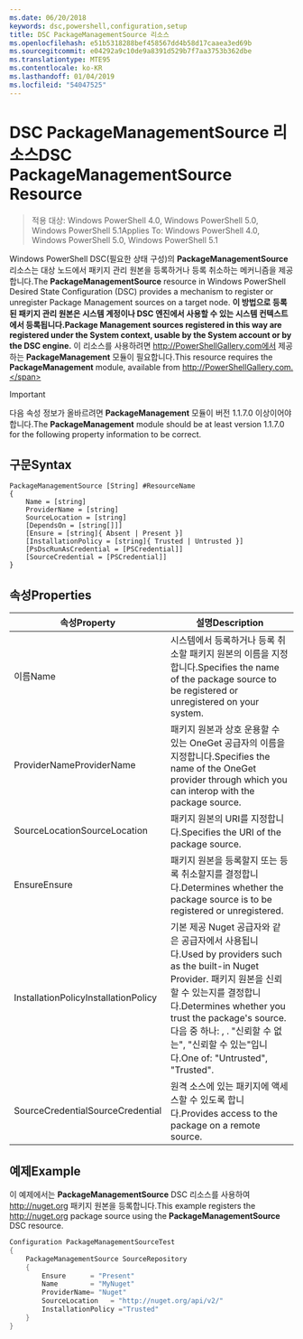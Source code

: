 ```yaml
---
ms.date: 06/20/2018
keywords: dsc,powershell,configuration,setup
title: DSC PackageManagementSource 리소스
ms.openlocfilehash: e51b5318288bef458567dd4b58d17caaea3ed69b
ms.sourcegitcommit: e04292a9c10de9a8391d529b7f7aa3753b362dbe
ms.translationtype: MTE95
ms.contentlocale: ko-KR
ms.lasthandoff: 01/04/2019
ms.locfileid: "54047525"
---
```

# <a name="dsc-packagemanagementsource-resource"></a><span data-ttu-id="e9960-103">DSC PackageManagementSource 리소스</span><span class="sxs-lookup"><span data-stu-id="e9960-103">DSC PackageManagementSource Resource</span></span>

> <span data-ttu-id="e9960-104">적용 대상: Windows PowerShell 4.0, Windows PowerShell 5.0, Windows PowerShell 5.1</span><span class="sxs-lookup"><span data-stu-id="e9960-104">Applies To: Windows PowerShell 4.0, Windows PowerShell 5.0, Windows PowerShell 5.1</span></span>

<span data-ttu-id="e9960-105">Windows PowerShell DSC(필요한 상태 구성)의 **PackageManagementSource** 리소스는 대상 노드에서 패키지 관리 원본을 등록하거나 등록 취소하는 메커니즘을 제공합니다.</span><span class="sxs-lookup"><span data-stu-id="e9960-105">The **PackageManagementSource** resource in Windows PowerShell Desired State Configuration (DSC) provides a mechanism to register or unregister Package Management sources on a target node.</span></span> <span data-ttu-id="e9960-106">**이 방법으로 등록된 패키지 관리 원본은 시스템 계정이나 DSC 엔진에서 사용할 수 있는 시스템 컨텍스트에서 등록됩니다.**</span><span class="sxs-lookup"><span data-stu-id="e9960-106">**Package Management sources registered in this way are registered under the System context, usable by the System account or by the DSC engine.**</span></span> <span data-ttu-id="e9960-107">이 리소스를 사용하려면 http://PowerShellGallery.com에서 제공하는 **PackageManagement** 모듈이 필요합니다.</span><span class="sxs-lookup"><span data-stu-id="e9960-107">This resource requires the **PackageManagement** module, available from http://PowerShellGallery.com.</span></span>

> [!IMPORTANT]
> <span data-ttu-id="e9960-108">다음 속성 정보가 올바르려면 **PackageManagement** 모듈이 버전 1.1.7.0 이상이어야 합니다.</span><span class="sxs-lookup"><span data-stu-id="e9960-108">The **PackageManagement** module should be at least version 1.1.7.0 for the following property information to be correct.</span></span>

## <a name="syntax"></a><span data-ttu-id="e9960-109">구문</span><span class="sxs-lookup"><span data-stu-id="e9960-109">Syntax</span></span>

```
PackageManagementSource [String] #ResourceName
{
    Name = [string]
    ProviderName = [string]
    SourceLocation = [string]
    [DependsOn = [string[]]]
    [Ensure = [string]{ Absent | Present }]
    [InstallationPolicy = [string]{ Trusted | Untrusted }]
    [PsDscRunAsCredential = [PSCredential]]
    [SourceCredential = [PSCredential]]
}
```

## <a name="properties"></a><span data-ttu-id="e9960-110">속성</span><span class="sxs-lookup"><span data-stu-id="e9960-110">Properties</span></span>

|  <span data-ttu-id="e9960-111">속성</span><span class="sxs-lookup"><span data-stu-id="e9960-111">Property</span></span>  |  <span data-ttu-id="e9960-112">설명</span><span class="sxs-lookup"><span data-stu-id="e9960-112">Description</span></span>   |
|---|---|
| <span data-ttu-id="e9960-113">이름</span><span class="sxs-lookup"><span data-stu-id="e9960-113">Name</span></span>| <span data-ttu-id="e9960-114">시스템에서 등록하거나 등록 취소할 패키지 원본의 이름을 지정합니다.</span><span class="sxs-lookup"><span data-stu-id="e9960-114">Specifies the name of the package source to be registered or unregistered on your system.</span></span>|
| <span data-ttu-id="e9960-115">ProviderName</span><span class="sxs-lookup"><span data-stu-id="e9960-115">ProviderName</span></span>| <span data-ttu-id="e9960-116">패키지 원본과 상호 운용할 수 있는 OneGet 공급자의 이름을 지정합니다.</span><span class="sxs-lookup"><span data-stu-id="e9960-116">Specifies the name of the OneGet provider through which you can interop with the package source.</span></span>|
| <span data-ttu-id="e9960-117">SourceLocation</span><span class="sxs-lookup"><span data-stu-id="e9960-117">SourceLocation</span></span>| <span data-ttu-id="e9960-118">패키지 원본의 URI를 지정합니다.</span><span class="sxs-lookup"><span data-stu-id="e9960-118">Specifies the URI of the package source.</span></span>|
| <span data-ttu-id="e9960-119">Ensure</span><span class="sxs-lookup"><span data-stu-id="e9960-119">Ensure</span></span>| <span data-ttu-id="e9960-120">패키지 원본을 등록할지 또는 등록 취소할지를 결정합니다.</span><span class="sxs-lookup"><span data-stu-id="e9960-120">Determines whether the package source is to be registered or unregistered.</span></span>|
| <span data-ttu-id="e9960-121">InstallationPolicy</span><span class="sxs-lookup"><span data-stu-id="e9960-121">InstallationPolicy</span></span>| <span data-ttu-id="e9960-122">기본 제공 Nuget 공급자와 같은 공급자에서 사용됩니다.</span><span class="sxs-lookup"><span data-stu-id="e9960-122">Used by providers such as the built-in Nuget Provider.</span></span> <span data-ttu-id="e9960-123">패키지 원본을 신뢰할 수 있는지를 결정합니다.</span><span class="sxs-lookup"><span data-stu-id="e9960-123">Determines whether you trust the package's source.</span></span> <span data-ttu-id="e9960-124">다음 중 하나: , . "신뢰할 수 없는", "신뢰할 수 있는"입니다.</span><span class="sxs-lookup"><span data-stu-id="e9960-124">One of: "Untrusted", "Trusted".</span></span>|
| <span data-ttu-id="e9960-125">SourceCredential</span><span class="sxs-lookup"><span data-stu-id="e9960-125">SourceCredential</span></span>| <span data-ttu-id="e9960-126">원격 소스에 있는 패키지에 액세스할 수 있도록 합니다.</span><span class="sxs-lookup"><span data-stu-id="e9960-126">Provides access to the package on a remote source.</span></span>|

## <a name="example"></a><span data-ttu-id="e9960-127">예제</span><span class="sxs-lookup"><span data-stu-id="e9960-127">Example</span></span>

<span data-ttu-id="e9960-128">이 예제에서는 **PackageManagementSource** DSC 리소스를 사용하여 http://nuget.org 패키지 원본을 등록합니다.</span><span class="sxs-lookup"><span data-stu-id="e9960-128">This example registers the http://nuget.org package source using the **PackageManagementSource** DSC resource.</span></span>

```powershell
Configuration PackageManagementSourceTest
{
    PackageManagementSource SourceRepository
    {
        Ensure      = "Present"
        Name        = "MyNuget"
        ProviderName= "Nuget"
        SourceLocation   = "http://nuget.org/api/v2/"
        InstallationPolicy ="Trusted"
    }
}
```